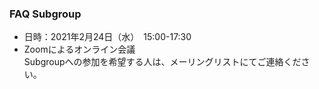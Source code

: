 ### FAQ Subgroup

 - 日時：2021年2月24日（水）　15:00-17:30    
 - Zoomによるオンライン会議    
 Subgroupへの参加を希望する人は、メーリングリストにてご連絡ください。
  
  
